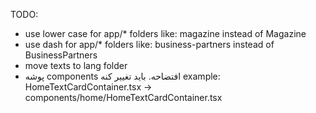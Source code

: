 TODO:
- use lower case for app/* folders like: magazine instead of Magazine
- use dash for app/* folders like: business-partners instead of BusinessPartners
- move texts to lang folder
- پوشه components افتضاحه. باید تغییر کنه
    example: HomeTextCardContainer.tsx -> components/home/HomeTextCardContainer.tsx
    